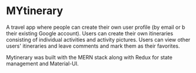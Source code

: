 # MYtinerary
A travel app where people can create their own user profile (by email or b their existing Google account). 
Users can create their own itineraries consisting of individual activities and activity pictures.
Users can view other users' itineraries and leave comments and mark them as their favorites.

Mytinerary was built with the MERN stack along with Redux for state management and Material-UI.
